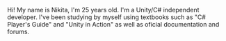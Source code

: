 Hi! My name is Nikita, I'm 25 years old. I'm a Unity/C# independent developer.
I've been studying by myself using textbooks such as "C# Player's Guide" and "Unity in Action"
as well as oficial documentation and forums.
